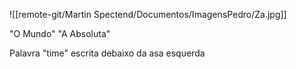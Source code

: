 ![[remote-git/Martin Spectend/Documentos/ImagensPedro/Za.jpg]]

"O Mundo"
"A Absoluta"

Palavra "time" escrita debaixo da asa esquerda